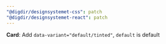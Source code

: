 ```yaml
---
"@digdir/designsystemet-css": patch
"@digdir/designsystemet-react": patch
---
```


**Card**: Add `data-variant="default/tinted"`, `default` is default
